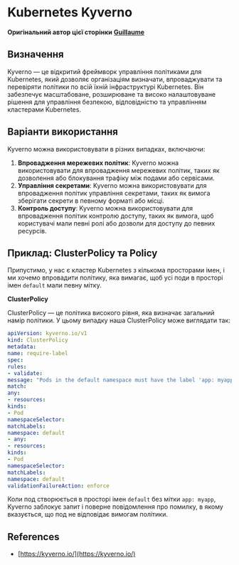 # Kubernetes Kyverno

**Оригінальний автор цієї сторінки** [**Guillaume**](https://www.linkedin.com/in/guillaume-chapela-ab4b9a196)

## Визначення&#x20;

Kyverno — це відкритий фреймворк управління політиками для Kubernetes, який дозволяє організаціям визначати, впроваджувати та перевіряти політики по всій їхній інфраструктурі Kubernetes. Він забезпечує масштабоване, розширюване та високо налаштовуване рішення для управління безпекою, відповідністю та управлінням кластерами Kubernetes.

## Варіанти використання

Kyverno можна використовувати в різних випадках, включаючи:

1. **Впровадження мережевих політик**: Kyverno можна використовувати для впровадження мережевих політик, таких як дозволення або блокування трафіку між подами або сервісами.
2. **Управління секретами**: Kyverno можна використовувати для впровадження політик управління секретами, таких як вимога зберігати секрети в певному форматі або місці.
3. **Контроль доступу**: Kyverno можна використовувати для впровадження політик контролю доступу, таких як вимога, щоб користувачі мали певні ролі або дозволи для доступу до певних ресурсів.

## **Приклад: ClusterPolicy та Policy**

Припустимо, у нас є кластер Kubernetes з кількома просторами імен, і ми хочемо впровадити політику, яка вимагає, щоб усі поди в просторі імен `default` мали певну мітку.

**ClusterPolicy**

ClusterPolicy — це політика високого рівня, яка визначає загальний намір політики. У цьому випадку наша ClusterPolicy може виглядати так:
```yaml
apiVersion: kyverno.io/v1
kind: ClusterPolicy
metadata:
name: require-label
spec:
rules:
- validate:
message: "Pods in the default namespace must have the label 'app: myapp'"
match:
any:
- resources:
kinds:
- Pod
namespaceSelector:
matchLabels:
namespace: default
- any:
- resources:
kinds:
- Pod
namespaceSelector:
matchLabels:
namespace: default
validationFailureAction: enforce
```
Коли под створюється в просторі імен `default` без мітки `app: myapp`, Kyverno заблокує запит і поверне повідомлення про помилку, в якому вказується, що под не відповідає вимогам політики.

## References

* [https://kyverno.io/](https://kyverno.io/)
